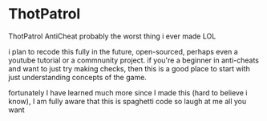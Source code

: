 # ThotPatrol
ThotPatrol AntiCheat
probably the worst thing i ever made LOL 

i plan to recode this fully in the future, open-sourced, perhaps even a youtube tutorial or a commnunity project.
if you're a beginner in anti-cheats and want to just try making checks, then this is a good place to start with just
understanding concepts of the game. 

fortunately I have learned much more since I made this (hard to believe i know), I am fully aware that this is spaghetti code 
so laugh at me all you want 
